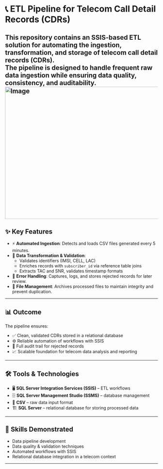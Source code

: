 # 📞 ETL Pipeline for Telecom Call Detail Records (CDRs)

This repository contains an **SSIS-based ETL solution** for automating the ingestion, transformation, and storage of telecom call detail records (CDRs).  
The pipeline is designed to handle frequent raw data ingestion while ensuring **data quality, consistency, and auditability**.
<img width="1016" height="437" alt="Image" src="https://github.com/user-attachments/assets/ffcc3efc-9bf0-4070-b433-774fc635b14a" />
---

## ✨ Key Features
- ⚡ **Automated Ingestion**: Detects and loads CSV files generated every 5 minutes.  
- 🧹 **Data Transformation & Validation**:  
  - Validates identifiers (IMSI, CELL, LAC)  
  - Enriches records with `subscriber_id` via reference table joins  
  - Extracts TAC and SNR, validates timestamp formats  
- 🚨 **Error Handling**: Captures, logs, and stores rejected records for later review.  
- 📂 **File Management**: Archives processed files to maintain integrity and prevent duplication.  

---

## 📊 Outcome
The pipeline ensures:  
- ✅ Clean, validated CDRs stored in a relational database  
- ⚙️ Reliable automation of workflows with SSIS  
- 📝 Full audit trail for rejected records  
- 📈 Scalable foundation for telecom data analysis and reporting  

---

## 🛠️ Tools & Technologies
- 🖥️ **SQL Server Integration Services (SSIS)** – ETL workflows  
- 🗄️ **SQL Server Management Studio (SSMS)** – database management  
- 📑 **CSV** – raw data input format  
- 🏗️ **SQL Server** – relational database for storing processed data  


---

## 🚀 Skills Demonstrated
- Data pipeline development  
- Data quality & validation techniques  
- Automated workflows with SSIS  
- Relational database integration in a telecom context  

---

